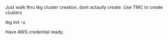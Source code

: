 Just walk thru tkg cluster creation, dont actaully create. Use TMC to create clusters

tkg init -u

Have AWS credential ready. 


